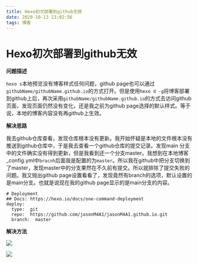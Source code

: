 ```yaml
---
title: Hexo初次部署到github无效
date: 2020-10-13 23:02:56
tags: 博客
---
```

# Hexo初次部署到github无效

**问题描述**

`hexo s`本地预览没有博客样式任何问题，github page也可以通过`githubName/githubName.github.io`的方式打开。但是使用`hexo d -g`将博客部署到github上后，再次采用`githubName/githubName.github.io`的方式去访问github页面，发现页面仍然没有变化，还是我之前为github page选择的默认样式。等于说，本地的博客内容没有再github上生效。

**解决思路**

我去github仓库查看，发现仓库根本没有更新。我开始怀疑是本地的文件根本没有推送到github仓库中，于是我去查看一个github仓库的提交记录。发现main 分支中的文件确实没有得到更新，但是我看到还一个分支master。我想到在本地博客_config.yml中`bracnh`后面我是配置的为`master`。所以我在github中把分支切换到了master，发现master中的分支果然在不久前有提交。所以就排除了提交失败的问题。我又抛出github page设置看看了，发现竟然有branch的选项，默认设置的是main分支。也就是说现在我的github page显示的是main分支的内容。

~~~
# Deployment
## Docs: https://hexo.io/docs/one-command-deployment
deploy:
  type:  git
  repo:  https://github.com/jasonM4A1/jasonM4A1.github.io.git
  branch:  master
~~~

**解决方法**

![](https://gitee.com/jasonM4A1/pictureHost/raw/master/20201013153839.png)

![](https://gitee.com/jasonM4A1/pictureHost/raw/master/20201013153856.png)